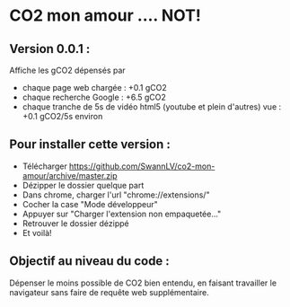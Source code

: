 # CO2 mon amour .... NOT!

## Version 0.0.1 :
Affiche les gCO2 dépensés par
- chaque page web chargée : +0.1 gCO2
- chaque recherche Google : +6.5 gCO2
- chaque tranche de 5s de vidéo html5 (youtube et plein d'autres) vue : +0.1 gCO2/5s environ

## Pour installer cette version :
- Télécharger https://github.com/SwannLV/co2-mon-amour/archive/master.zip
- Dézipper le dossier quelque part
- Dans chrome, charger l'url "chrome://extensions/"
- Cocher la case "Mode développeur"
- Appuyer sur "Charger l'extension non empaquetée..."
- Retrouver le dossier dézippé
- Et voilà!


## Objectif au niveau du code :
Dépenser le moins possible de CO2 bien entendu, en faisant travailler le navigateur sans faire de requête web supplémentaire.

